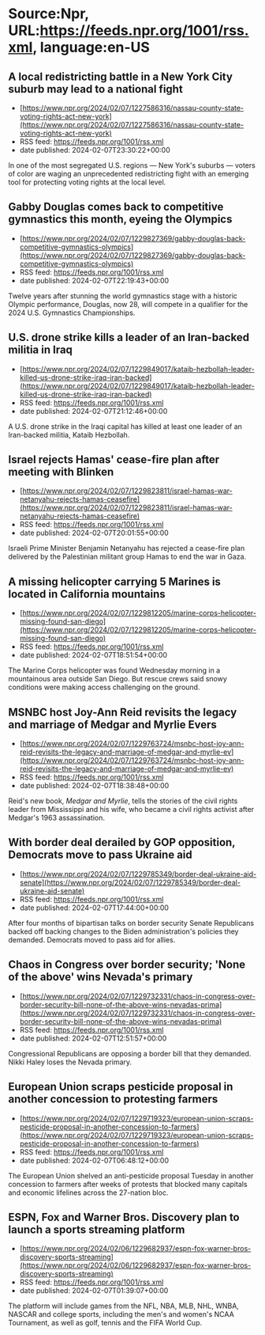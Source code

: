 # Source:Npr, URL:https://feeds.npr.org/1001/rss.xml, language:en-US

## A local redistricting battle in a New York City suburb may lead to a national fight
 - [https://www.npr.org/2024/02/07/1227586316/nassau-county-state-voting-rights-act-new-york](https://www.npr.org/2024/02/07/1227586316/nassau-county-state-voting-rights-act-new-york)
 - RSS feed: https://feeds.npr.org/1001/rss.xml
 - date published: 2024-02-07T23:30:22+00:00

In one of the most segregated U.S. regions — New York's suburbs — voters of color are waging an unprecedented redistricting fight with an emerging tool for protecting voting rights at the local level.

## Gabby Douglas comes back to competitive gymnastics this month, eyeing the Olympics
 - [https://www.npr.org/2024/02/07/1229827369/gabby-douglas-back-competitive-gymnastics-olympics](https://www.npr.org/2024/02/07/1229827369/gabby-douglas-back-competitive-gymnastics-olympics)
 - RSS feed: https://feeds.npr.org/1001/rss.xml
 - date published: 2024-02-07T22:19:43+00:00

Twelve years after stunning the world gymnastics stage with a historic Olympic performance, Douglas, now 28, will compete in a qualifier for the 2024 U.S. Gymnastics Championships.

## U.S. drone strike kills a leader of an Iran-backed militia in Iraq
 - [https://www.npr.org/2024/02/07/1229849017/kataib-hezbollah-leader-killed-us-drone-strike-iraq-iran-backed](https://www.npr.org/2024/02/07/1229849017/kataib-hezbollah-leader-killed-us-drone-strike-iraq-iran-backed)
 - RSS feed: https://feeds.npr.org/1001/rss.xml
 - date published: 2024-02-07T21:12:46+00:00

A U.S. drone strike in the Iraqi capital has killed at least one leader of an Iran-backed militia, Kataib Hezbollah.

## Israel rejects Hamas' cease-fire plan after meeting with Blinken
 - [https://www.npr.org/2024/02/07/1229823811/israel-hamas-war-netanyahu-rejects-hamas-ceasefire](https://www.npr.org/2024/02/07/1229823811/israel-hamas-war-netanyahu-rejects-hamas-ceasefire)
 - RSS feed: https://feeds.npr.org/1001/rss.xml
 - date published: 2024-02-07T20:01:55+00:00

Israeli Prime Minister Benjamin Netanyahu has rejected a cease-fire plan delivered by the Palestinian militant group Hamas to end the war in Gaza.

## A missing helicopter carrying 5 Marines is located in California mountains
 - [https://www.npr.org/2024/02/07/1229812205/marine-corps-helicopter-missing-found-san-diego](https://www.npr.org/2024/02/07/1229812205/marine-corps-helicopter-missing-found-san-diego)
 - RSS feed: https://feeds.npr.org/1001/rss.xml
 - date published: 2024-02-07T18:51:54+00:00

The Marine Corps helicopter was found Wednesday morning in a mountainous area outside San Diego. But rescue crews said snowy conditions were making access challenging on the ground.

## MSNBC host Joy-Ann Reid revisits the legacy and marriage of Medgar and Myrlie Evers
 - [https://www.npr.org/2024/02/07/1229763724/msnbc-host-joy-ann-reid-revisits-the-legacy-and-marriage-of-medgar-and-myrlie-ev](https://www.npr.org/2024/02/07/1229763724/msnbc-host-joy-ann-reid-revisits-the-legacy-and-marriage-of-medgar-and-myrlie-ev)
 - RSS feed: https://feeds.npr.org/1001/rss.xml
 - date published: 2024-02-07T18:38:48+00:00

Reid's new book, <em>Medgar and Myrlie</em>, tells the stories of the civil rights leader from Mississippi and his wife, who became a civil rights activist after Medgar's 1963 assassination.

## With border deal derailed by GOP opposition, Democrats move to pass Ukraine aid
 - [https://www.npr.org/2024/02/07/1229785349/border-deal-ukraine-aid-senate](https://www.npr.org/2024/02/07/1229785349/border-deal-ukraine-aid-senate)
 - RSS feed: https://feeds.npr.org/1001/rss.xml
 - date published: 2024-02-07T17:44:00+00:00

After four months of bipartisan talks on border security  Senate Republicans backed off backing changes to the Biden administration's policies they demanded. Democrats moved to pass aid for allies.

## Chaos in Congress over border security; 'None of the above' wins Nevada's primary
 - [https://www.npr.org/2024/02/07/1229732331/chaos-in-congress-over-border-security-bill-none-of-the-above-wins-nevadas-prima](https://www.npr.org/2024/02/07/1229732331/chaos-in-congress-over-border-security-bill-none-of-the-above-wins-nevadas-prima)
 - RSS feed: https://feeds.npr.org/1001/rss.xml
 - date published: 2024-02-07T12:51:57+00:00

Congressional Republicans are opposing a border bill that they demanded. Nikki Haley loses the Nevada primary.

## European Union scraps pesticide proposal in another concession to protesting farmers
 - [https://www.npr.org/2024/02/07/1229719323/european-union-scraps-pesticide-proposal-in-another-concession-to-farmers](https://www.npr.org/2024/02/07/1229719323/european-union-scraps-pesticide-proposal-in-another-concession-to-farmers)
 - RSS feed: https://feeds.npr.org/1001/rss.xml
 - date published: 2024-02-07T06:48:12+00:00

The European Union shelved an anti-pesticide proposal Tuesday in another concession to farmers after weeks of protests that blocked many capitals and economic lifelines across the 27-nation bloc.

## ESPN, Fox and Warner Bros. Discovery plan to launch a sports streaming platform
 - [https://www.npr.org/2024/02/06/1229682937/espn-fox-warner-bros-discovery-sports-streaming](https://www.npr.org/2024/02/06/1229682937/espn-fox-warner-bros-discovery-sports-streaming)
 - RSS feed: https://feeds.npr.org/1001/rss.xml
 - date published: 2024-02-07T01:39:07+00:00

The platform will include games from the NFL, NBA, MLB, NHL, WNBA, NASCAR and college sports, including the men's and women's NCAA Tournament, as well as golf, tennis and the FIFA World Cup.


